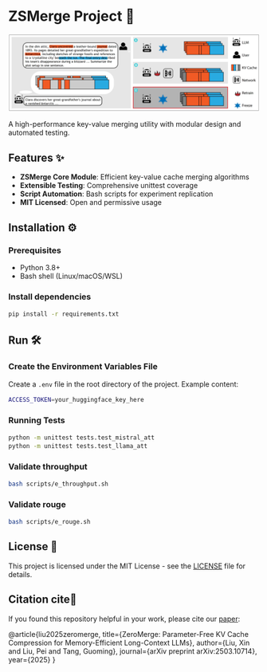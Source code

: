# ZSMerge Project 🚀

![](./assets/cache_methods.png) 

A high-performance key-value merging utility with modular design and automated testing.

## Features ✨
- ​**ZSMerge Core Module**: Efficient key-value cache merging algorithms
- ​**Extensible Testing**: Comprehensive unittest coverage
- ​**Script Automation**: Bash scripts for experiment replication
- ​**MIT Licensed**: Open and permissive usage

## Installation ⚙️

### Prerequisites
- Python 3.8+
- Bash shell (Linux/macOS/WSL)

### Install dependencies 

```bash
pip install -r requirements.txt
```

## Run 🛠️

### Create the Environment Variables File  
Create a `.env` file in the root directory of the project. Example content:   
```bash
ACCESS_TOKEN=your_huggingface_key_here  
```
### Running Tests

```bash
python -m unittest tests.test_mistral_att
python -m unittest tests.test_llama_att
```

### Validate throughput

```bash
bash scripts/e_throughput.sh
```

### Validate rouge

```bash
bash scripts/e_rouge.sh
```
## License 📄
This project is licensed under the MIT License - see the [LICENSE](./LICENSE) file for details.


## Citation cite🏡

If you found this repository helpful in your work, please cite our [paper](https://arxiv.org/abs/2503.10714):

@article{liu2025zeromerge,
  title={ZeroMerge: Parameter-Free KV Cache Compression for Memory-Efficient Long-Context LLMs},
  author={Liu, Xin and Liu, Pei and Tang, Guoming},
  journal={arXiv preprint arXiv:2503.10714},
  year={2025}
}
